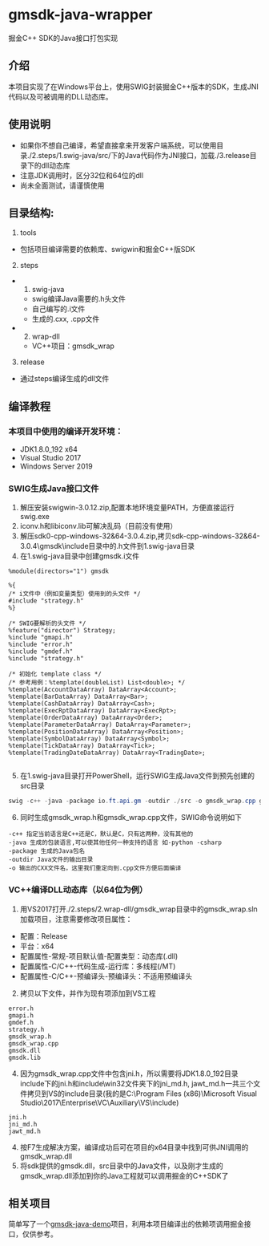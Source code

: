 # gmsdk-java-wrapper
掘金C++ SDK的Java接口打包实现

## 介绍
本项目实现了在Windows平台上，使用SWIG封装掘金C++版本的SDK，生成JNI代码以及可被调用的DLL动态库。

## 使用说明
- 如果你不想自己编译，希望直接拿来开发客户端系统，可以使用目录./2.steps/1.swig-java/src/下的Java代码作为JNI接口，加载./3.release目录下的dll动态库
- 注意JDK调用时，区分32位和64位的dll
- 尚未全面测试，请谨慎使用

## 目录结构:
1. tools
- 包括项目编译需要的依赖库、swigwin和掘金C++版SDK
2. steps
- 1. swig-java
    - swig编译Java需要的.h头文件
    - 自己编写的.i文件
    - 生成的.cxx, .cpp文件
- 2. wrap-dll
    - VC++项目：gmsdk_wrap 
3. release
- 通过steps编译生成的dll文件

## 编译教程
### 本项目中使用的编译开发环境：
- JDK1.8.0_192 x64
- Visual Studio 2017
- Windows Server 2019
### SWIG生成Java接口文件
1. 解压安装swigwin-3.0.12.zip,配置本地环境变量PATH，方便直接运行swig.exe
2. iconv.h和libiconv.lib可解决乱码（目前没有使用）
3. 解压sdk0-cpp-windows-32&64-3.0.4.zip,拷贝sdk-cpp-windows-32&64-3.0.4\gmsdk\include目录中的.h文件到1.swig-java目录
4. 在1.swig-java目录中创建gmsdk.i文件
```
%module(directors="1") gmsdk
 
%{
/* i文件中（例如变量类型）使用到的头文件 */
#include "strategy.h"
%}

/* SWIG要解析的头文件 */
%feature("director") Strategy;
%include "gmapi.h"
%include "error.h"
%include "gmdef.h"
%include "strategy.h"

/* 初始化 template class */
/* 参考用例：%template(doubleList) List<double>; */
%template(AccountDataArray) DataArray<Account>;
%template(BarDataArray) DataArray<Bar>;
%template(CashDataArray) DataArray<Cash>;
%template(ExecRptDataArray) DataArray<ExecRpt>;
%template(OrderDataArray) DataArray<Order>;
%template(ParameterDataArray) DataArray<Parameter>;
%template(PositionDataArray) DataArray<Position>;
%template(SymbolDataArray) DataArray<Symbol>;
%template(TickDataArray) DataArray<Tick>;
%template(TradingDateDataArray) DataArray<TradingDate>;


```
5. 在1.swig-java目录打开PowerShell，运行SWIG生成Java文件到预先创建的src目录
```PowerShell
swig -c++ -java -package io.ft.api.gm -outdir ./src -o gmsdk_wrap.cpp gmsdk.i
```
6. 同时生成gmsdk_wrap.h和gmsdk_wrap.cpp文件，SWIG命令说明如下
```
-c++ 指定当前语言是C++还是C，默认是C，只有这两种，没有其他的
-java 生成的包装语言,可以使其他任何一种支持的语言 如-python -csharp
-package 生成的Java包名
-outdir Java文件的输出目录
-o 输出的CXX文件名，这里我们重定向到.cpp文件方便后面编译
```
### VC++编译DLL动态库（以64位为例）
1. 用VS2017打开./2.steps/2.wrap-dll/gmsdk_wrap目录中的gmsdk_wrap.sln加载项目，注意需要修改项目属性：
- 配置：Release
- 平台：x64
- 配置属性-常规-项目默认值-配置类型：动态库(.dll)
- 配置属性-C/C++-代码生成-运行库：多线程(/MT)
- 配置属性-C/C++-预编译头-预编译头：不适用预编译头
2. 拷贝以下文件，并作为现有项添加到VS工程
```
error.h
gmapi.h
gmdef.h
strategy.h
gmsdk_wrap.h
gmsdk_wrap.cpp
gmsdk.dll
gmsdk.lib
```
4. 因为gmsdk_wrap.cpp文件中包含jni.h，所以需要将JDK1.8.0_192目录include下的jni.h和include\win32文件夹下的jni_md.h, jawt_md.h一共三个文件拷贝到VS的include目录(我的是C:\Program Files (x86)\Microsoft Visual Studio\2017\Enterprise\VC\Auxiliary\VS\include)
```
jni.h
jni_md.h
jawt_md.h
```
4. 按F7生成解决方案，编译成功后可在项目的x64目录中找到可供JNI调用的gmsdk_wrap.dll
5. 将sdk提供的gmsdk.dll，src目录中的Java文件，以及刚才生成的gmsdk_wrap.dll添加到你的Java工程就可以调用掘金的C++SDK了

## 相关项目
简单写了一个[gmsdk-java-demo](https://github.com/harryzzp/gmsdk-java-demo)项目，利用本项目编译出的依赖项调用掘金接口，仅供参考。
